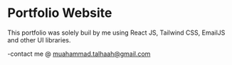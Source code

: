 # Portfolio Website

This portfolio was solely buil by me using React JS, Tailwind CSS, EmailJS and other UI libraries.

-contact me @ muahammad.talhaah@gmail.com
